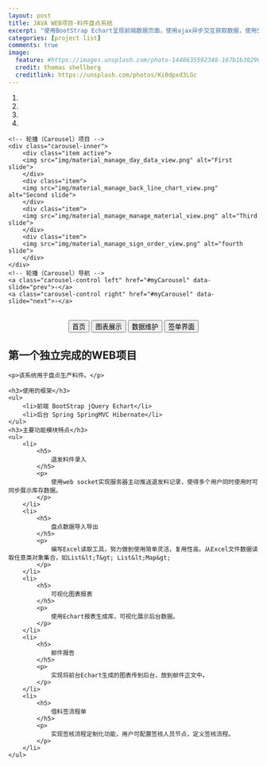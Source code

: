 ```yaml
---
layout: post
title: JAVA WEB项目-料件盘点系统
excerpt: "使用BootStrap Echart呈现前端数据页面，使用ajax异步交互获取数据，使用SpringMVC Hibernate支撑后台业务；"
categories: [project list]
comments: true
image:
  feature: #https://images.unsplash.com/photo-1440635592348-167b1b30296f?crop=entropy&dpr=2&fit=crop&fm=jpg&h=475&ixjsv=2.1.0&ixlib=rb-0.3.5&q=50&w=1250
  credit: thomas shellberg
  creditlink: https://unsplash.com/photos/Ki0dpxd3LGc
---
```

<div id="myCarousel" class="carousel slide">
	<!-- 轮播（Carousel）指标 -->
	<ol class="carousel-indicators">
		<li data-target="#myCarousel" data-slide-to="0" id="slide-to0" class="active"></li>
		<li data-target="#myCarousel" data-slide-to="1" id="slide-to1"></li>
		<li data-target="#myCarousel" data-slide-to="2" id="slide-to2"></li>
		<li data-target="#myCarousel" data-slide-to="3" id="slide-to3"></li>
	</ol>   

	<!-- 轮播（Carousel）项目 -->
	<div class="carousel-inner">
		<div class="item active">
		<img src="img/material_manage_day_data_view.png" alt="First slide">
		</div>
		<div class="item">
		<img src="img/material_manage_back_line_chart_view.png" alt="Second slide">
		</div>
		<div class="item">
		<img src="img/material_manage_manage_material_view.png" alt="Third slide">
		</div>
		<div class="item">
		<img src="img/material_manage_sign_order_view.png" alt="fourth slide">
		</div>
	</div>
	<!-- 轮播（Carousel）导航 -->
	<a class="carousel-control left" href="#myCarousel" data-slide="prev">‹</a>
	<a class="carousel-control right" href="#myCarousel" data-slide="next">›</a>
</div>

<!-- 控制按钮 -->
<br>
<div style="text-align:center;">
	<input type="button" class="btn slide-one" value="首页">
	<input type="button" class="btn slide-two" value="图表展示">
	<input type="button" class="btn slide-three" value="数据维护">
	<input type="button" class="btn slide-fourth" value="签单界面">
</div>
<div id="projectDetail">
	<h2> 第一个独立完成的WEB项目</h2>
	
	<p>该系统用于盘点生产料件。</p>
	
	<h3>使用的框架</h3>
	<ul>
		<li>前端 BootStrap jQuery Echart</li>
		<li>后台 Spring SpringMVC Hibernate</li>
	</ul>	
	<h3>主要功能模块特点</h3>
	<ul>
		<li>
			<h5>
				退发料件录入
			</h5>
			<p>
				使用web socket实现服务器主动推送退发料记录，使得多个用户同时使用时可同步展示库存数据。
			</p>
		</li>
		<li>
			<h5>
				盘点数据导入导出
			</h5>
			<p>
				编写Excel读取工具，努力做到使用简单灵活，复用性高。从Excel文件数据读取任意类对象集合，如List&lt;T&gt; List&lt;Map&gt;
			</p>
		</li>
		<li>
			<h5>
				可视化图表报表
			</h5>
			<p>
				使用Echart报表生成库，可视化展示后台数据。
			</p>
		</li>
		<li>
			<h5>
				邮件报告
			</h5>
			<p>
				实现将前台Echart生成的图表传到后台，放到邮件正文中。
			</p>
		</li>
		<li>
			<h5>
				借料签流程单
			</h5>
			<p>
				实现签核流程定制化功能，用户可配置签核人员节点，定义签核流程。
			</p>
		</li>
	</ul>
</div>	
<link rel="stylesheet" href="https://cdn.bootcss.com/bootstrap/3.3.7/css/bootstrap.min.css">
<script src="https://cdn.bootcss.com/jquery/2.1.1/jquery.min.js"></script>
<script src="https://cdn.bootcss.com/bootstrap/3.3.7/js/bootstrap.min.js"></script>
<script>
	$(function(){
		// 初始化轮播
			//$("#myCarousel").carousel('cycle');
		// 停止轮播
			//$("#myCarousel").carousel('pause');
		// 循环轮播到上一个项目
			//$("#myCarousel").carousel('prev');
		// 循环轮播到下一个项目
			//$("#myCarousel").carousel('next');
		// 循环轮播到某个特定的帧 
		$(".slide-one").click(function(){
			$("#myCarousel").carousel(0);
			$("#slide-to0").click();
		});
		$(".slide-two").click(function(){
			$("#myCarousel").carousel(1);
			$("#slide-to1").click();
		});
		$(".slide-three").click(function(){
			$("#myCarousel").carousel(2);
			$("#slide-to2").click();
		});
		$(".slide-fourth").click(function(){
			$("#myCarousel").carousel(3);
			$("#slide-to3").click();
		});
	});
</script>